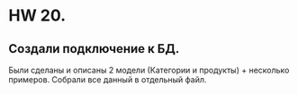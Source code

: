 # HW 20.

## Создали подключение к БД.
Были сделаны и описаны 2 модели (Категории и продукты) + несколько примеров.
Собрали все данный в отдельный файл.
